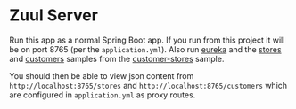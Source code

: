 # Zuul Server

Run this app as a normal Spring Boot app. If you run from this project 
it will be on port 8765 (per the `application.yml`). Also run [eureka](https://github.com/spring-cloud-samples/eureka) and the
[stores](https://github.com/spring-cloud-samples/customers-stores/tree/master/rest-microservices-store) 
and [customers](https://github.com/spring-cloud-samples/customers-stores/tree/master/rest-microservices-customers) 
samples from the [customer-stores](https://github.com/spring-cloud-samples/customers-stores) 
sample.  

You should then be able to view json content from 
`http://localhost:8765/stores` and `http://localhost:8765/customers` which are
configured in `application.yml` as proxy routes.
